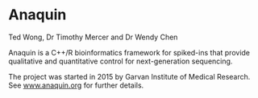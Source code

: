 Anaquin
=======

Ted Wong, Dr Timothy Mercer and Dr Wendy Chen

Anaquin is a C++/R bioinformatics framework for spiked-ins that provide qualitative and quantitative control for next-generation sequencing. 

The project was started in 2015 by Garvan Institute of Medical Research. See <a href='http://www.anaquin.org'>www.anaquin.org</a> for further details.

